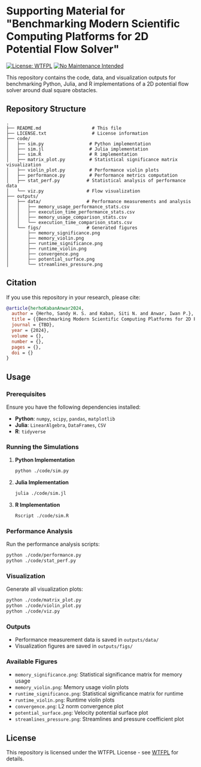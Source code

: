 # Supporting Material for "Benchmarking Modern Scientific Computing Platforms for 2D Potential Flow Solver"

[![License: WTFPL](https://img.shields.io/badge/License-WTFPL-brightgreen.svg)](http://www.wtfpl.net/about/)
[![No Maintenance Intended](http://unmaintained.tech/badge.svg)](http://unmaintained.tech/)

This repository contains the code, data, and visualization outputs for benchmarking Python, Julia, and R implementations of a 2D potential flow solver around dual square obstacles.

## Repository Structure

```plaintext
.
├── README.md                   # This file
├── LICENSE.txt                 # License information
├── code/
│   ├── sim.py                 # Python implementation
│   ├── sim.jl                 # Julia implementation
│   ├── sim.R                  # R implementation
│   ├── matrix_plot.py         # Statistical significance matrix visualization
│   ├── violin_plot.py         # Performance violin plots
│   ├── performance.py         # Performance metrics computation
│   ├── stat_perf.py          # Statistical analysis of performance data
│   └── viz.py                # Flow visualization
├── outputs/
│   ├── data/                 # Performance measurements and analysis
│   │   ├── memory_usage_performance_stats.csv
│   │   ├── execution_time_performance_stats.csv
│   │   ├── memory_usage_comparison_stats.csv
│   │   └── execution_time_comparison_stats.csv
│   └── figs/                 # Generated figures
│       ├── memory_significance.png
│       ├── memory_violin.png
│       ├── runtime_significance.png
│       ├── runtime_violin.png
│       ├── convergence.png
│       ├── potential_surface.png
│       └── streamlines_pressure.png
```

## Citation

If you use this repository in your research, please cite:

```bibtex
@article{herhoKabanAnwar2024,
  author = {Herho, Sandy H. S. and Kaban, Siti N. and Anwar, Iwan P.},
  title = {{Benchmarking Modern Scientific Computing Platforms for 2D Potential Flow Solver}},
  journal = {TBD},
  year = {2024},
  volume = {},
  number = {},
  pages = {},
  doi = {}
}
```

## Usage

### Prerequisites
Ensure you have the following dependencies installed:

- **Python**: `numpy`, `scipy`, `pandas`, `matplotlib`
- **Julia**: `LinearAlgebra`, `DataFrames`, `CSV`
- **R**: `tidyverse`

### Running the Simulations

1. **Python Implementation**
   ```bash
   python ./code/sim.py
   ```

2. **Julia Implementation**
   ```bash
   julia ./code/sim.jl
   ```

3. **R Implementation**
   ```bash
   Rscript ./code/sim.R
   ```

### Performance Analysis

Run the performance analysis scripts:
```bash
python ./code/performance.py
python ./code/stat_perf.py
```

### Visualization

Generate all visualization plots:
```bash
python ./code/matrix_plot.py
python ./code/violin_plot.py
python ./code/viz.py
```

### Outputs
- Performance measurement data is saved in `outputs/data/`
- Visualization figures are saved in `outputs/figs/`

### Available Figures

- `memory_significance.png`: Statistical significance matrix for memory usage
- `memory_violin.png`: Memory usage violin plots
- `runtime_significance.png`: Statistical significance matrix for runtime
- `runtime_violin.png`: Runtime violin plots
- `convergence.png`: L2 norm convergence plot
- `potential_surface.png`: Velocity potential surface plot
- `streamlines_pressure.png`: Streamlines and pressure coefficient plot

## License
This repository is licensed under the WTFPL License - see [WTFPL](http://www.wtfpl.net/about/) for details.
